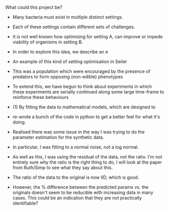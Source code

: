 
What could this project be?

- Many bacteria must exist in multiple distinct settings.
- Each of these settings contain different sets of challenges.
- It is not well known how optimising for setting A, can improve or impede viability of organisms in setting B.
- In order to explore this idea, we describe an e

- An example of this kind of setting optimisation in Seiler 
- This was a population which were encouraged by the presence of predators to form opposing (non-edible) phenotypes
- To extend this, we have begun to think about experiments in which these experiments are serially continued along some large time-frame to reinforce these behaviours
- (1) By fitting the data to mathematical models, which are designed to 

- re-wrote a bunch of the code in python to get a better feel for what it's doing.
- Realised there was some issue in the way I was trying to do the parameter estimation for the synthetic data. 
- In particular, I was fitting to a normal noise, not a log normal. 
- As well as this, I was using the residual of the data, not the ratio. I'm not entirely sure why the ratio is the right thing to do, I will look at the paper from Ruth/Simp to see what they say about this.
- The ratio of the data to the original is now IID, which is good.
- However, the % difference between the predicted params vs. the originals doesn't seem to be reducible with increasing data in many cases. This could be an indication that they are not practically identifiable? 

